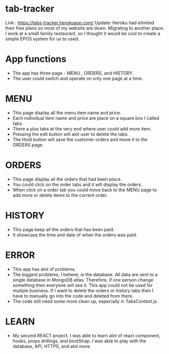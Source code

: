 # tab-tracker
Link : https://tabs-tracker.herokuapp.com/
Update: Heroku had elimited their free plans so most of my website are down. Migrating to another place. 
I work at a small family restaurant, so I thought it would be cool to create a simple EPOS system for us to used. 

# App functions 
*  The app has three page - MENU , ORDERS, and HISTORY.  
*  The user could switch and operate on only one page at a time.  

# MENU
*  This page display all the menu item name and price.  
*  Each individual item name and price are place on a square box I called tabs.  
*  There a plus tabs at the very end where user could add more item.   
*  Pressing the edit button will alot user to delete the tabs.  
*  The Hold button will save the customer orders and move it to the ORDERS page.   

# ORDERS
*  This page display all the orders that had been place.  
*  You could click on the order tabs and it will display the orders.  
*  When click on a order tab you could move back to the MENU page to add more or delete items to the current order.  

# HISTORY
*  This page keep all the orders that has been paid.  
*  It showcase the time and date of when the orders was paid.  

# ERROR
*  This app has alot of problems.  
*  The biggest problems, I believe, is the database. All data are sent to a single database in MongoDB atlas. Therefore, if one person change something then everyone will see it. This app could not be used for mutiple business. If I want to delete the orders or history tabs then I have to manually go into the code and deleted from there.  
*  The code still need some more clean up, especially in TabsContext.js.  

# LEARN
*  My second REACT project. I was able to learn alot of react component, hooks, props drillings, and bootStrap. I was able to play with the database, API, HTTPS, and alot more.  
